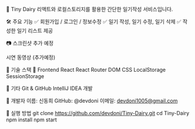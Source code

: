 📔 Tiny Dairy
리액트와 로컬스토리지를 활용한 간단한 일기작성 서비스입니다.

🛠️ 주요 기능
✅ 회원가입 / 로그인 / 정보수정
✅ 일기 작성, 일기 수정, 일기 삭제
✅ 작성한 일기 리스트 제공

📷 스크린샷
추가 예정

시연 동영상 (추가예정)

🧰 기술 스택
🔹 Frontend
React
React Router DOM
CSS
LocalStorage
SessionStorage

🔹 기타
Git & GitHub
IntelliJ IDEA 개발

👤 개발자
이름: 신동희
GitHub: @devdoni
이메일: devdoni1005@gmail.com

📌 실행 방법
git clone https://github.com/devdoni/Tiny-Dairy.git
cd Tiny-Dairy
npm install
npm start

